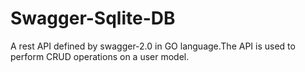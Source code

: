 # Swagger-Sqlite-DB
A rest API defined by swagger-2.0 in GO language.The API is used to perform CRUD operations on a user model.
